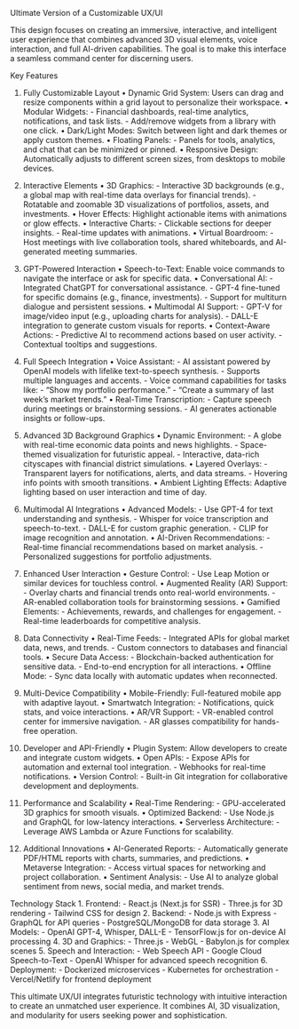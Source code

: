 Ultimate Version of a Customizable UX/UI

This design focuses on creating an immersive, interactive, and intelligent user experience that combines advanced 3D visual elements, voice interaction, and full AI-driven capabilities. The goal is to make this interface a seamless command center for discerning users.

Key Features

1. Fully Customizable Layout
   • Dynamic Grid System: Users can drag and resize components within a grid layout to personalize their workspace.
   • Modular Widgets: - Financial dashboards, real-time analytics, notifications, and task lists. - Add/remove widgets from a library with one click.
   • Dark/Light Modes: Switch between light and dark themes or apply custom themes.
   • Floating Panels: - Panels for tools, analytics, and chat that can be minimized or pinned.
   • Responsive Design: Automatically adjusts to different screen sizes, from desktops to mobile devices.

2. Interactive Elements
   • 3D Graphics: - Interactive 3D backgrounds (e.g., a global map with real-time data overlays for financial trends). - Rotatable and zoomable 3D visualizations of portfolios, assets, and investments.
   • Hover Effects: Highlight actionable items with animations or glow effects.
   • Interactive Charts: - Clickable sections for deeper insights. - Real-time updates with animations.
   • Virtual Boardroom: - Host meetings with live collaboration tools, shared whiteboards, and AI-generated meeting summaries.

3. GPT-Powered Interaction
   • Speech-to-Text: Enable voice commands to navigate the interface or ask for specific data.
   • Conversational AI: - Integrated ChatGPT for conversational assistance. - GPT-4 fine-tuned for specific domains (e.g., finance, investments). - Support for multiturn dialogue and persistent sessions.
   • Multimodal AI Support: - GPT-V for image/video input (e.g., uploading charts for analysis). - DALL-E integration to generate custom visuals for reports.
   • Context-Aware Actions: - Predictive AI to recommend actions based on user activity. - Contextual tooltips and suggestions.

4. Full Speech Integration
   • Voice Assistant: - AI assistant powered by OpenAI models with lifelike text-to-speech synthesis. - Supports multiple languages and accents. - Voice command capabilities for tasks like: - “Show my portfolio performance.” - “Create a summary of last week’s market trends.”
   • Real-Time Transcription: - Capture speech during meetings or brainstorming sessions. - AI generates actionable insights or follow-ups.

5. Advanced 3D Background Graphics
   • Dynamic Environment: - A globe with real-time economic data points and news highlights. - Space-themed visualization for futuristic appeal. - Interactive, data-rich cityscapes with financial district simulations.
   • Layered Overlays: - Transparent layers for notifications, alerts, and data streams. - Hovering info points with smooth transitions.
   • Ambient Lighting Effects: Adaptive lighting based on user interaction and time of day.

6. Multimodal AI Integrations
   • Advanced Models: - Use GPT-4 for text understanding and synthesis. - Whisper for voice transcription and speech-to-text. - DALL-E for custom graphic generation. - CLIP for image recognition and annotation.
   • AI-Driven Recommendations: - Real-time financial recommendations based on market analysis. - Personalized suggestions for portfolio adjustments.

7. Enhanced User Interaction
   • Gesture Control: - Use Leap Motion or similar devices for touchless control.
   • Augmented Reality (AR) Support: - Overlay charts and financial trends onto real-world environments. - AR-enabled collaboration tools for brainstorming sessions.
   • Gamified Elements: - Achievements, rewards, and challenges for engagement. - Real-time leaderboards for competitive analysis.

8. Data Connectivity
   • Real-Time Feeds: - Integrated APIs for global market data, news, and trends. - Custom connectors to databases and financial tools.
   • Secure Data Access: - Blockchain-backed authentication for sensitive data. - End-to-end encryption for all interactions.
   • Offline Mode: - Sync data locally with automatic updates when reconnected.

9. Multi-Device Compatibility
   • Mobile-Friendly: Full-featured mobile app with adaptive layout.
   • Smartwatch Integration: - Notifications, quick stats, and voice interactions.
   • AR/VR Support: - VR-enabled control center for immersive navigation. - AR glasses compatibility for hands-free operation.

10. Developer and API-Friendly
    • Plugin System: Allow developers to create and integrate custom widgets.
    • Open APIs: - Expose APIs for automation and external tool integration. - Webhooks for real-time notifications.
    • Version Control: - Built-in Git integration for collaborative development and deployments.

11. Performance and Scalability
    • Real-Time Rendering: - GPU-accelerated 3D graphics for smooth visuals.
    • Optimized Backend: - Use Node.js and GraphQL for low-latency interactions.
    • Serverless Architecture: - Leverage AWS Lambda or Azure Functions for scalability.

12. Additional Innovations
    • AI-Generated Reports: - Automatically generate PDF/HTML reports with charts, summaries, and predictions.
    • Metaverse Integration: - Access virtual spaces for networking and project collaboration.
    • Sentiment Analysis: - Use AI to analyze global sentiment from news, social media, and market trends.

Technology Stack 1. Frontend: - React.js (Next.js for SSR) - Three.js for 3D rendering - Tailwind CSS for design 2. Backend: - Node.js with Express - GraphQL for API queries - PostgreSQL/MongoDB for data storage 3. AI Models: - OpenAI GPT-4, Whisper, DALL-E - TensorFlow.js for on-device AI processing 4. 3D and Graphics: - Three.js - WebGL - Babylon.js for complex scenes 5. Speech and Interaction: - Web Speech API - Google Cloud Speech-to-Text - OpenAI Whisper for advanced speech recognition 6. Deployment: - Dockerized microservices - Kubernetes for orchestration - Vercel/Netlify for frontend deployment

This ultimate UX/UI integrates futuristic technology with intuitive interaction to create an unmatched user experience. It combines AI, 3D visualization, and modularity for users seeking power and sophistication.
